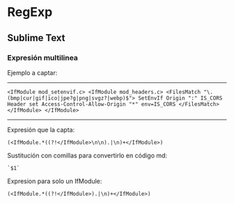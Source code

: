 # RegExp

## Sublime Text

### Expresión multilinea

Ejemplo a captar:

***

`<IfModule mod_setenvif.c>
    <IfModule mod_headers.c>
        <FilesMatch "\.(bmp|cur|gif|ico|jpe?g|png|svgz?|webp)$">
            SetEnvIf Origin ":" IS_CORS
            Header set Access-Control-Allow-Origin "*" env=IS_CORS
        </FilesMatch>
    </IfModule>
</IfModule>`

***

Expresión que la capta:

	(<IfModule.*((?!</IfModule>\n\n).|\n)+</IfModule>)

Sustitución con comillas para convertirlo en código md:

	`$1`


Expresion para solo un IfModule:

	(<IfModule.*((?!</IfModule>).|\n)+</IfModule>)
